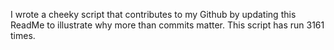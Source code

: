 I wrote a cheeky script that contributes to my Github by updating this ReadMe to illustrate why more than commits matter. This script has run 3161 times.